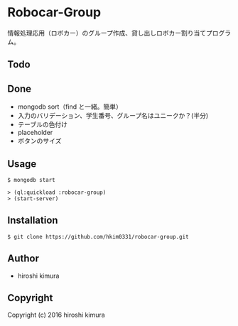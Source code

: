 # Robocar-Group

情報処理応用（ロボカー）のグループ作成、貸し出しロボカー割り当てプログラム。

## Todo


## Done

* mongodb sort（find と一緒。簡単）
* 入力のバリデーション、学生番号、グループ名はユニークか？(半分)
* テーブルの色付け
* placeholder
* ボタンのサイズ

## Usage

```
$ mongodb start
```

```
> (ql:quickload :robocar-group)
> (start-server)
```

## Installation

```
$ git clone https://github.com/hkim0331/robocar-group.git
```

## Author

* hiroshi kimura

## Copyright

Copyright (c) 2016 hiroshi kimura
